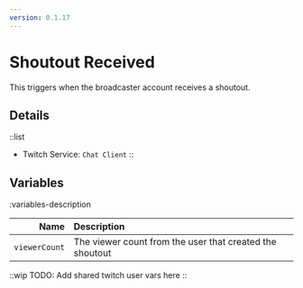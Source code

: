 ```yaml
---
version: 0.1.17
---
```


# Shoutout Received
This triggers when the broadcaster account receives a shoutout.

## Details
::list
- Twitch Service: `Chat Client`
::

## Variables
:variables-description

Name | Description
----:|:------------
`viewerCount` | The viewer count from the user that created the shoutout

::wip
TODO: Add shared twitch user vars here
::